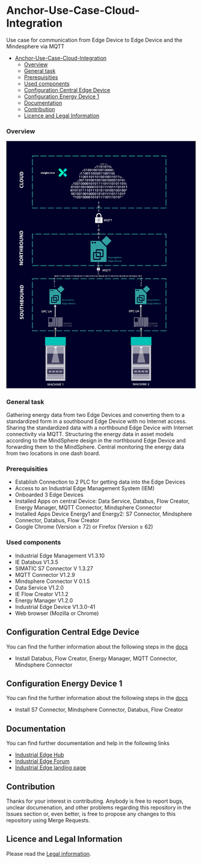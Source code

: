# Anchor-Use-Case-Cloud-Integration

Use case for communication from Edge Device to Edge Device and the Mindesphere via MQTT 

- [Anchor-Use-Case-Cloud-Integration](#anchor-use-case-cloud-integration)
    - [Overview](#overview)
    - [General task](#general-task)
    - [Prerequisities](#prerequisities)
    - [Used components](#used-components)
  - [Configuration Central Edge Device](#configuration-central-edge-device)
  - [Configuration Energy Device 1](#configuration-energy-device-1)
  - [Documentation](#documentation)
  - [Contribution](#contribution)
  - [Licence and Legal Information](#licence-and-legal-information)

### Overview 

![overview](docs/graphics/overview.png)

### General task

Gathering energy data from two Edge Devices and converting them to a standardized form in a southbound Edge Device with no Internet access. 
Sharing the standardized data with a northbound Edge Device with Internet connectivity via MQTT.
Structuring the energy data in asset models according to the MindSphere design in the northbound Edge Device and forwarding them to the MindSphere.
Central monitoring the energy data from two locations in one dash board.

###  Prerequisities
- Establish Connection to 2 PLC for getting data into the Edge Devices
- Access to an Industrial Edge Management System (IEM)
- Onboarded 3 Edge Devices 
- Installed Apps on central Device: Data Service, Databus, Flow Creator, Energy Manager, MQTT Connector, Mindsphere Connector
- Installed Apps Device Energy1 and Energy2: S7 Connector, Mindsphere Connector, Databus, Flow Creator
- Google Chrome (Version ≥ 72) or Firefox (Version ≥ 62)

### Used components

- Industrial Edge Management V1.3.10
- IE Databus V1.3.5
- SIMATIC S7 Connector V 1.3.27
- MQTT Connector V1.2.9
- Mindsphere Connector V 0.1.5
- Data Service V1.2.0
- IE Flow Creator V1.1.2
- Energy Manager V1.2.0
- Industrial Edge Device V1.3.0-41
- Web browser (Mozilla or Chrome)


## Configuration Central Edge Device

You can find the further information about the following steps in the [docs](docs/Installation.md)
- Install Databus, Flow Creator, Energy Manager, MQTT Connector, Mindsphere Connector


## Configuration Energy Device 1

You can find the further information about the following steps in the [docs](docs/Installation.md)
- Install S7 Connector, Mindsphere Connector, Databus, Flow Creator 


## Documentation

You can find further documentation and help in the following links
  - [Industrial Edge Hub](https://iehub.eu1.edge.siemens.cloud/#/documentation)
  - [Industrial Edge Forum](https://www.siemens.com/industrial-edge-forum)
  - [Industrial Edge landing page](https://new.siemens.com/global/en/products/automation/topic-areas/industrial-edge/simatic-edge.html)
  
## Contribution

Thanks for your interest in contributing. Anybody is free to report bugs, unclear documenation, and other problems regarding this repository in the Issues section or, even better, is free to propose any changes to this repository using Merge Requests.

## Licence and Legal Information

Please read the [Legal information](LICENSE.md).

